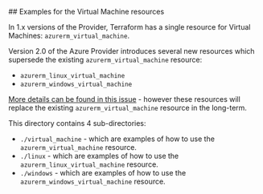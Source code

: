 ## Examples for the Virtual Machine resources

In 1.x versions of the Provider, Terraform has a single resource for Virtual Machines: `azurerm_virtual_machine`.

Version 2.0 of the Azure Provider introduces several new resources which supersede the existing `azurerm_virtual_machine` resource:

* `azurerm_linux_virtual_machine`
* `azurerm_windows_virtual_machine`

[More details can be found in this issue](https://github.com/terraform-providers/terraform-provider-azurerm/issues/2807) - however these resources will replace the existing `azurerm_virtual_machine` resource in the long-term.

This directory contains 4 sub-directories:

* `./virtual_machine` - which are examples of how to use the `azurerm_virtual_machine` resource.
* `./linux` - which are examples of how to use the `azurerm_linux_virtual_machine` resource.
* `./windows` - which are examples of how to use the `azurerm_windows_virtual_machine` resource.
